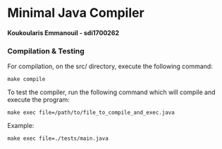 

# Minimal Java Compiler 
#### Koukoularis Emmanouil - sdi1700262




### Compilation & Testing	
	
For compilation, on the src/ directory, execute the following command:

```	
make compile
```	
	
To test the compiler, run the following command which will compile and execute
the program:

```	
make exec file=/path/to/file_to_compile_and_exec.java
```

Example:
```
make exec file=./tests/main.java
```